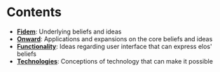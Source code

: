 Contents
========

* **[Fidem](https://github.com/elos/ideation/tree/master/fidem)**:         Underlying beliefs and ideas
* **[Onward](https://github.com/elos/ideation/tree/master/onward)**:        Applications and expansions on the core beliefs and ideas
* **[Functionality](https://github.com/elos/ideation/tree/master/functionality)**: Ideas regarding user interface that can express elos' beliefs
* **[Technologies](https://github.com/elos/ideation/tree/master/technologies)**:    Conceptions of technology that can make it possible

